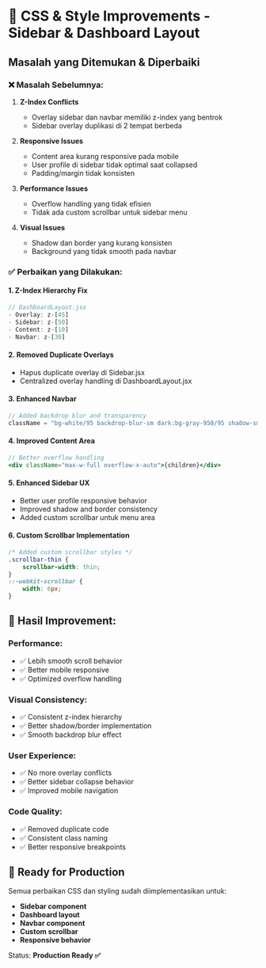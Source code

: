 # 🎨 CSS & Style Improvements - Sidebar & Dashboard Layout

## Masalah yang Ditemukan & Diperbaiki

### ❌ **Masalah Sebelumnya:**

1. **Z-Index Conflicts**

    - Overlay sidebar dan navbar memiliki z-index yang bentrok
    - Sidebar overlay duplikasi di 2 tempat berbeda

2. **Responsive Issues**

    - Content area kurang responsive pada mobile
    - User profile di sidebar tidak optimal saat collapsed
    - Padding/margin tidak konsisten

3. **Performance Issues**

    - Overflow handling yang tidak efisien
    - Tidak ada custom scrollbar untuk sidebar menu

4. **Visual Issues**
    - Shadow dan border yang kurang konsisten
    - Background yang tidak smooth pada navbar

### ✅ **Perbaikan yang Dilakukan:**

#### **1. Z-Index Hierarchy Fix**

```jsx
// DashboardLayout.jsx
- Overlay: z-[45]
- Sidebar: z-[50]
- Content: z-[10]
- Navbar: z-[30]
```

#### **2. Removed Duplicate Overlays**

-   Hapus duplicate overlay di Sidebar.jsx
-   Centralized overlay handling di DashboardLayout.jsx

#### **3. Enhanced Navbar**

```jsx
// Added backdrop blur and transparency
className = "bg-white/95 backdrop-blur-sm dark:bg-gray-950/95 shadow-sm";
```

#### **4. Improved Content Area**

```jsx
// Better overflow handling
<div className="max-w-full overflow-x-auto">{children}</div>
```

#### **5. Enhanced Sidebar UX**

-   Better user profile responsive behavior
-   Improved shadow and border consistency
-   Added custom scrollbar untuk menu area

#### **6. Custom Scrollbar Implementation**

```css
/* Added custom scrollbar styles */
.scrollbar-thin {
    scrollbar-width: thin;
}
::-webkit-scrollbar {
    width: 6px;
}
```

## 🎯 **Hasil Improvement:**

### **Performance:**

-   ✅ Lebih smooth scroll behavior
-   ✅ Better mobile responsive
-   ✅ Optimized overflow handling

### **Visual Consistency:**

-   ✅ Consistent z-index hierarchy
-   ✅ Better shadow/border implementation
-   ✅ Smooth backdrop blur effect

### **User Experience:**

-   ✅ No more overlay conflicts
-   ✅ Better sidebar collapse behavior
-   ✅ Improved mobile navigation

### **Code Quality:**

-   ✅ Removed duplicate code
-   ✅ Consistent class naming
-   ✅ Better responsive breakpoints

## 🚀 **Ready for Production**

Semua perbaikan CSS dan styling sudah diimplementasikan untuk:

-   **Sidebar component**
-   **Dashboard layout**
-   **Navbar component**
-   **Custom scrollbar**
-   **Responsive behavior**

Status: **Production Ready ✅**
